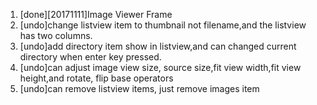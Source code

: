 1. [done][20171111]Image Viewer Frame
2. [undo]change listview item to thumbnail not filename,and the listview has two columns.
3. [undo]add directory item show in listview,and can changed current directory when enter key pressed.
4. [undo]can adjust image view size, source size,fit view width,fit view height,and rotate, flip base operators
5. [undo]can remove listview items, just remove images item
